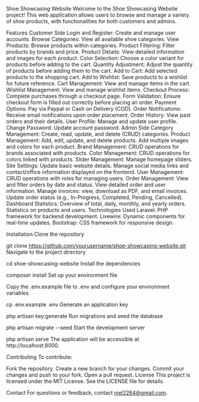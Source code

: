 Shoe Showcasing Website
Welcome to the Shoe Showcasing Website project! This web application allows users to browse and manage a variety of shoe products, with functionalities for both customers and admins.

Features
Customer Side
Login and Register: Create and manage user accounts.
Browse Categories: View all available shoe categories.
View Products: Browse products within categories.
Product Filtering: Filter products by brands and price.
Product Details: View detailed information and images for each product.
Color Selection: Choose a color variant for products before adding to the cart.
Quantity Adjustment: Adjust the quantity of products before adding them to the cart.
Add to Cart: Add selected products to the shopping cart.
Add to Wishlist: Save products to a wishlist for future reference.
Cart Management: View and manage items in the cart.
Wishlist Management: View and manage wishlist items.
Checkout Process: Complete purchases through a checkout page.
Form Validation: Ensure checkout form is filled out correctly before placing an order.
Payment Options: Pay via Paypal or Cash on Delivery (COD).
Order Notifications: Receive email notifications upon order placement.
Order History: View past orders and their details.
User Profile: Manage and update user profile.
Change Password: Update account password.
Admin Side
Category Management: Create, read, update, and delete (CRUD) categories.
Product Management:
Add, edit, update, and delete products.
Add multiple images and colors for each product.
Brand Management: CRUD operations for brands associated with products.
Color Management: CRUD operations for colors linked with products.
Slider Management: Manage homepage sliders.
Site Settings:
Update basic website details.
Manage social media links and contact/office information displayed on the frontend.
User Management: CRUD operations with roles for managing users.
Order Management:
View and filter orders by date and status.
View detailed order and user information.
Manage invoices: view, download as PDF, and email invoices.
Update order status (e.g., In-Progress, Completed, Pending, Cancelled).
Dashboard Statistics:
Overview of total, daily, monthly, and yearly orders.
Statistics on products and users.
Technologies Used
Laravel: PHP framework for backend development.
Livewire: Dynamic components for real-time updates.
Bootstrap: CSS framework for responsive design.

Installation
Clone the repository


git clone https://github.com/yourusername/shoe-showcasing-website.git
Navigate to the project directory

cd shoe-showcasing-website
Install the dependencies

composer install
Set up your environment file

Copy the .env.example file to .env and configure your environment variables.

cp .env.example .env
Generate an application key

php artisan key:generate
Run migrations and seed the database

php artisan migrate --seed
Start the development server

php artisan serve
The application will be accessible at http://localhost:8000.

Contributing
To contribute:

Fork the repository.
Create a new branch for your changes.
Commit your changes and push to your fork.
Open a pull request.
License
This project is licensed under the MIT License. See the LICENSE file for details.

Contact
For questions or feedback, contact niel2264@gmail.com.

